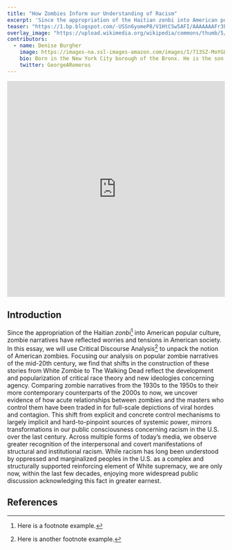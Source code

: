 ```yaml
---
title: "How Zombies Inform our Understanding of Racism"
excerpt: 'Since the appropriation of the Haitian zonbi into American popular culture, zombie narratives have reflected worries and tensions in American society.'
teaser: "https://1.bp.blogspot.com/-USSn6yomeP8/V1HtCSw5AFI/AAAAAAAFr3k/NtbC9NGT-KAPk7cNnSO67WfSdPSF72DFwCLcB/s1600/Francois%2BCauvin%2BTutt%2527Art%2540%2B%252813%2529.jpg"
overlay_image: "https://upload.wikimedia.org/wikipedia/commons/thumb/5/56/Zombies_NightoftheLivingDead.jpg/640px-Zombies_NightoftheLivingDead.jpg"
contributors:
  - name: Denise Burgher
    image: https://images-na.ssl-images-amazon.com/images/I/713SZ-MoYGL._SL1107_.jpg
    bio: Born in the New York City borough of the Bronx. He is the son of Ann (Dvorsky) and George Romero, a commercial artist. His mother was Lithuanian and his father moved from Spain to Cuba as a child.
    twitter: GeorgeARomeros
---
```



<iframe src="https://s3.amazonaws.com/uploads.knightlab.com/storymapjs/f6f8cf8ab31e9c13b2c05935dda85c7d/ling-9-shuang-and-tiauna/index.html" frameborder="0" width="100%" height="500">
</iframe>


## Introduction

Since the appropriation of the Haitian *zonbi*[^1] into American popular culture, zombie narratives have reflected worries and tensions in American society. In this essay, we will use Critical Discourse Analysis[^2] to unpack the notion of American zombies. Focusing our analysis on popular zombie narratives of the mid-20th century, we find that shifts in the construction of these stories from White Zombie to The Walking Dead reflect the development and popularization of critical race theory and new ideologies concerning agency. Comparing zombie narratives from the 1930s to the 1950s to their more contemporary counterparts of the 2000s to now, we uncover evidence of how acute relationships between zombies and the masters who control them have been traded in for full-scale depictions of viral hordes and contagion. This shift from explicit and concrete control mechanisms to largely implicit and hard-to-pinpoint sources of systemic power, mirrors transformations in our public consciousness concerning racism in the U.S. over the last century. Across multiple forms of today’s media, we observe greater recognition of the interpersonal and covert manifestations of structural and institutional racism. While racism has long been understood by oppressed and marginalized peoples in the U.S. as a complex and structurally supported reinforcing element of White supremacy, we are only now, within the last few decades, enjoying more widespread public discussion acknowledging this fact in greater earnest.

## References

[^1]: Here is a footnote example.
[^2]: Here is another footnote example.

